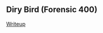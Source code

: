 ## Diry Bird (Forensic 400)

[Writeup](http://lauricesite.blogspot.tw/2016/11/2016-rc3-writeup-dirty-bird-forensic-400.html)

